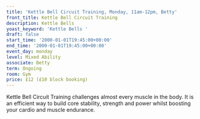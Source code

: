 ```yaml
---
title: 'Kettle Bell Circuit Training, Monday, 11am-12pm, Betty'
front_title: Kettle Bell Circuit Training
description: Kettle Bells
yoast_keyword: 'Kettle Bells '
draft: false
start_time: '2000-01-01T19:45:00+00:00'
end_time: '2000-01-01T19:45:00+00:00'
event_day: monday
level: Mixed Ability
associate: Betty
term: Ongoing
room: Gym
price: £12 (£10 block booking)
---
```

Kettle Bell Circuit Training challenges almost every muscle in the body. It is an efficient way to build core stability, strength and power whilst boosting your cardio and muscle endurance.
